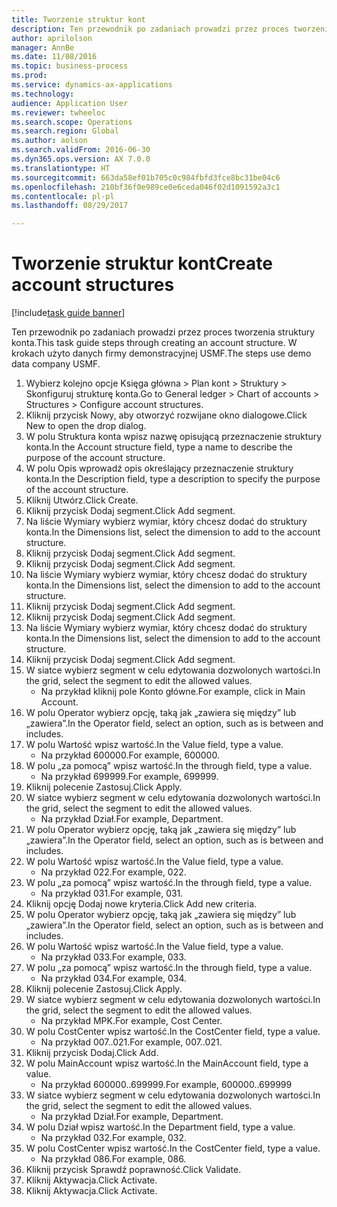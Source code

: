 ```yaml
--- 
title: Tworzenie struktur kont
description: Ten przewodnik po zadaniach prowadzi przez proces tworzenia struktury konta.
author: aprilolson
manager: AnnBe
ms.date: 11/08/2016
ms.topic: business-process
ms.prod: 
ms.service: dynamics-ax-applications
ms.technology: 
audience: Application User
ms.reviewer: twheeloc
ms.search.scope: Operations
ms.search.region: Global
ms.author: aolson
ms.search.validFrom: 2016-06-30
ms.dyn365.ops.version: AX 7.0.0
ms.translationtype: HT
ms.sourcegitcommit: 663da58ef01b705c0c984fbfd3fce8bc31be04c6
ms.openlocfilehash: 210bf36f0e989ce0e6ceda046f02d1091592a3c1
ms.contentlocale: pl-pl
ms.lasthandoff: 08/29/2017

---
```

# <a name="create-account-structures"></a><span data-ttu-id="51e7f-103">Tworzenie struktur kont</span><span class="sxs-lookup"><span data-stu-id="51e7f-103">Create account structures</span></span>

[!include[task guide banner](../../includes/task-guide-banner.md)]

<span data-ttu-id="51e7f-104">Ten przewodnik po zadaniach prowadzi przez proces tworzenia struktury konta.</span><span class="sxs-lookup"><span data-stu-id="51e7f-104">This task guide steps through creating an account structure.</span></span> <span data-ttu-id="51e7f-105">W krokach użyto danych firmy demonstracyjnej USMF.</span><span class="sxs-lookup"><span data-stu-id="51e7f-105">The steps use demo data company USMF.</span></span>

1. <span data-ttu-id="51e7f-106">Wybierz kolejno opcje Księga główna > Plan kont > Struktury > Skonfiguruj strukturę konta.</span><span class="sxs-lookup"><span data-stu-id="51e7f-106">Go to General ledger > Chart of accounts > Structures > Configure account structures.</span></span>
2. <span data-ttu-id="51e7f-107">Kliknij przycisk Nowy, aby otworzyć rozwijane okno dialogowe.</span><span class="sxs-lookup"><span data-stu-id="51e7f-107">Click New to open the drop dialog.</span></span>
3. <span data-ttu-id="51e7f-108">W polu Struktura konta wpisz nazwę opisującą przeznaczenie struktury konta.</span><span class="sxs-lookup"><span data-stu-id="51e7f-108">In the Account structure field, type a name to describe the purpose of the account structure.</span></span>
4. <span data-ttu-id="51e7f-109">W polu Opis wprowadź opis określający przeznaczenie struktury konta.</span><span class="sxs-lookup"><span data-stu-id="51e7f-109">In the Description field, type a description to specify the purpose of the account structure.</span></span>
5. <span data-ttu-id="51e7f-110">Kliknij Utwórz.</span><span class="sxs-lookup"><span data-stu-id="51e7f-110">Click Create.</span></span>
6. <span data-ttu-id="51e7f-111">Kliknij przycisk Dodaj segment.</span><span class="sxs-lookup"><span data-stu-id="51e7f-111">Click Add segment.</span></span>
7. <span data-ttu-id="51e7f-112">Na liście Wymiary wybierz wymiar, który chcesz dodać do struktury konta.</span><span class="sxs-lookup"><span data-stu-id="51e7f-112">In the Dimensions list, select the dimension to add to the account structure.</span></span>
8. <span data-ttu-id="51e7f-113">Kliknij przycisk Dodaj segment.</span><span class="sxs-lookup"><span data-stu-id="51e7f-113">Click Add segment.</span></span>
9. <span data-ttu-id="51e7f-114">Kliknij przycisk Dodaj segment.</span><span class="sxs-lookup"><span data-stu-id="51e7f-114">Click Add segment.</span></span>
10. <span data-ttu-id="51e7f-115">Na liście Wymiary wybierz wymiar, który chcesz dodać do struktury konta.</span><span class="sxs-lookup"><span data-stu-id="51e7f-115">In the Dimensions list, select the dimension to add to the account structure.</span></span>
11. <span data-ttu-id="51e7f-116">Kliknij przycisk Dodaj segment.</span><span class="sxs-lookup"><span data-stu-id="51e7f-116">Click Add segment.</span></span>
12. <span data-ttu-id="51e7f-117">Kliknij przycisk Dodaj segment.</span><span class="sxs-lookup"><span data-stu-id="51e7f-117">Click Add segment.</span></span>
13. <span data-ttu-id="51e7f-118">Na liście Wymiary wybierz wymiar, który chcesz dodać do struktury konta.</span><span class="sxs-lookup"><span data-stu-id="51e7f-118">In the Dimensions list, select the dimension to add to the account structure.</span></span>
14. <span data-ttu-id="51e7f-119">Kliknij przycisk Dodaj segment.</span><span class="sxs-lookup"><span data-stu-id="51e7f-119">Click Add segment.</span></span>
15. <span data-ttu-id="51e7f-120">W siatce wybierz segment w celu edytowania dozwolonych wartości.</span><span class="sxs-lookup"><span data-stu-id="51e7f-120">In the grid, select the segment to edit the allowed values.</span></span>
    * <span data-ttu-id="51e7f-121">Na przykład kliknij pole Konto główne.</span><span class="sxs-lookup"><span data-stu-id="51e7f-121">For example, click in Main Account.</span></span>  
16. <span data-ttu-id="51e7f-122">W polu Operator wybierz opcję, taką jak „zawiera się między” lub „zawiera”.</span><span class="sxs-lookup"><span data-stu-id="51e7f-122">In the Operator field, select an option, such as is between and includes.</span></span>
17. <span data-ttu-id="51e7f-123">W polu Wartość wpisz wartość.</span><span class="sxs-lookup"><span data-stu-id="51e7f-123">In the Value field, type a value.</span></span>
    * <span data-ttu-id="51e7f-124">Na przykład 600000.</span><span class="sxs-lookup"><span data-stu-id="51e7f-124">For example, 600000.</span></span>  
18. <span data-ttu-id="51e7f-125">W polu „za pomocą” wpisz wartość.</span><span class="sxs-lookup"><span data-stu-id="51e7f-125">In the through field, type a value.</span></span>
    * <span data-ttu-id="51e7f-126">Na przykład 699999.</span><span class="sxs-lookup"><span data-stu-id="51e7f-126">For example, 699999.</span></span>  
19. <span data-ttu-id="51e7f-127">Kliknij polecenie Zastosuj.</span><span class="sxs-lookup"><span data-stu-id="51e7f-127">Click Apply.</span></span>
20. <span data-ttu-id="51e7f-128">W siatce wybierz segment w celu edytowania dozwolonych wartości.</span><span class="sxs-lookup"><span data-stu-id="51e7f-128">In the grid, select the segment to edit the allowed values.</span></span>
    * <span data-ttu-id="51e7f-129">Na przykład Dział.</span><span class="sxs-lookup"><span data-stu-id="51e7f-129">For example, Department.</span></span>  
21. <span data-ttu-id="51e7f-130">W polu Operator wybierz opcję, taką jak „zawiera się między” lub „zawiera”.</span><span class="sxs-lookup"><span data-stu-id="51e7f-130">In the Operator field, select an option, such as is between and includes.</span></span>
22. <span data-ttu-id="51e7f-131">W polu Wartość wpisz wartość.</span><span class="sxs-lookup"><span data-stu-id="51e7f-131">In the Value field, type a value.</span></span>
    * <span data-ttu-id="51e7f-132">Na przykład 022.</span><span class="sxs-lookup"><span data-stu-id="51e7f-132">For example, 022.</span></span>  
23. <span data-ttu-id="51e7f-133">W polu „za pomocą” wpisz wartość.</span><span class="sxs-lookup"><span data-stu-id="51e7f-133">In the through field, type a value.</span></span>
    * <span data-ttu-id="51e7f-134">Na przykład 031.</span><span class="sxs-lookup"><span data-stu-id="51e7f-134">For example, 031.</span></span>  
24. <span data-ttu-id="51e7f-135">Kliknij opcję Dodaj nowe kryteria.</span><span class="sxs-lookup"><span data-stu-id="51e7f-135">Click Add new criteria.</span></span>
25. <span data-ttu-id="51e7f-136">W polu Operator wybierz opcję, taką jak „zawiera się między” lub „zawiera”.</span><span class="sxs-lookup"><span data-stu-id="51e7f-136">In the Operator field, select an option, such as is between and includes.</span></span>
26. <span data-ttu-id="51e7f-137">W polu Wartość wpisz wartość.</span><span class="sxs-lookup"><span data-stu-id="51e7f-137">In the Value field, type a value.</span></span>
    * <span data-ttu-id="51e7f-138">Na przykład 033.</span><span class="sxs-lookup"><span data-stu-id="51e7f-138">For example, 033.</span></span>  
27. <span data-ttu-id="51e7f-139">W polu „za pomocą” wpisz wartość.</span><span class="sxs-lookup"><span data-stu-id="51e7f-139">In the through field, type a value.</span></span>
    * <span data-ttu-id="51e7f-140">Na przykład 034.</span><span class="sxs-lookup"><span data-stu-id="51e7f-140">For example, 034.</span></span>  
28. <span data-ttu-id="51e7f-141">Kliknij polecenie Zastosuj.</span><span class="sxs-lookup"><span data-stu-id="51e7f-141">Click Apply.</span></span>
29. <span data-ttu-id="51e7f-142">W siatce wybierz segment w celu edytowania dozwolonych wartości.</span><span class="sxs-lookup"><span data-stu-id="51e7f-142">In the grid, select the segment to edit the allowed values.</span></span>
    * <span data-ttu-id="51e7f-143">Na przykład MPK.</span><span class="sxs-lookup"><span data-stu-id="51e7f-143">For example, Cost Center.</span></span>  
30. <span data-ttu-id="51e7f-144">W polu CostCenter wpisz wartość.</span><span class="sxs-lookup"><span data-stu-id="51e7f-144">In the CostCenter field, type a value.</span></span>
    * <span data-ttu-id="51e7f-145">Na przykład 007..021.</span><span class="sxs-lookup"><span data-stu-id="51e7f-145">For example, 007..021.</span></span>  
31. <span data-ttu-id="51e7f-146">Kliknij przycisk Dodaj.</span><span class="sxs-lookup"><span data-stu-id="51e7f-146">Click Add.</span></span>
32. <span data-ttu-id="51e7f-147">W polu MainAccount wpisz wartość.</span><span class="sxs-lookup"><span data-stu-id="51e7f-147">In the MainAccount field, type a value.</span></span>
    * <span data-ttu-id="51e7f-148">Na przykład 600000..699999.</span><span class="sxs-lookup"><span data-stu-id="51e7f-148">For example, 600000..699999</span></span>  
33. <span data-ttu-id="51e7f-149">W siatce wybierz segment w celu edytowania dozwolonych wartości.</span><span class="sxs-lookup"><span data-stu-id="51e7f-149">In the grid, select the segment to edit the allowed values.</span></span>
    * <span data-ttu-id="51e7f-150">Na przykład Dział.</span><span class="sxs-lookup"><span data-stu-id="51e7f-150">For example, Department.</span></span>  
34. <span data-ttu-id="51e7f-151">W polu Dział wpisz wartość.</span><span class="sxs-lookup"><span data-stu-id="51e7f-151">In the Department field, type a value.</span></span>
    * <span data-ttu-id="51e7f-152">Na przykład 032.</span><span class="sxs-lookup"><span data-stu-id="51e7f-152">For example, 032.</span></span>  
35. <span data-ttu-id="51e7f-153">W polu CostCenter wpisz wartość.</span><span class="sxs-lookup"><span data-stu-id="51e7f-153">In the CostCenter field, type a value.</span></span>
    * <span data-ttu-id="51e7f-154">Na przykład 086.</span><span class="sxs-lookup"><span data-stu-id="51e7f-154">For example, 086.</span></span>  
36. <span data-ttu-id="51e7f-155">Kliknij przycisk Sprawdź poprawność.</span><span class="sxs-lookup"><span data-stu-id="51e7f-155">Click Validate.</span></span>
37. <span data-ttu-id="51e7f-156">Kliknij Aktywacja.</span><span class="sxs-lookup"><span data-stu-id="51e7f-156">Click Activate.</span></span>
38. <span data-ttu-id="51e7f-157">Kliknij Aktywacja.</span><span class="sxs-lookup"><span data-stu-id="51e7f-157">Click Activate.</span></span>



